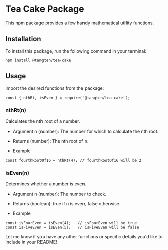 # Tea Cake Package
This npm package provides a few handy mathematical utility functions.

## Installation
To install this package, run the following command in your terminal:

```
npm install @tangten/tea-cake
```

## Usage
Import the desired functions from the package:

```
const { nthRt, isEven } = require('@tangten/tea-cake');
```

### nthRt(n)
Calculates the nth root of a number.

- Argument
n (number): The number for which to calculate the nth root.

- Returns
(number): The nth root of n.

- Example
```
const fourthRootOf16 = nthRt(4); // fourthRootOf16 will be 2
```

### isEven(n)
Determines whether a number is even.

- Argument
n (number): The number to check.

- Returns
(boolean): true if n is even, false otherwise.

- Example
```
const isFourEven = isEven(4);   // isFourEven will be true
const isFiveEven = isEven(5);   // isFiveEven will be false
```

Let me know if you have any other functions or specific details you'd like to include in your README!

